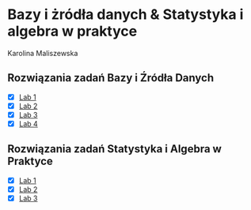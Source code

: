 # Bazy i żródła danych & Statystyka i algebra w praktyce 
Karolina Maliszewska 
## Rozwiązania zadań Bazy i Źródła Danych
- [x] [Lab 1](Lab1)
- [x] [Lab 2](Lab2)
- [x] [Lab 3](Lab3)
- [x] [Lab 4](Lab4)
      
## Rozwiązania zadań Statystyka i Algebra w Praktyce
- [x] [Lab 1](Lab1_Python)
- [x] [Lab 2](Lab2_Python)
- [x] [Lab 3](Lab3_Python)

